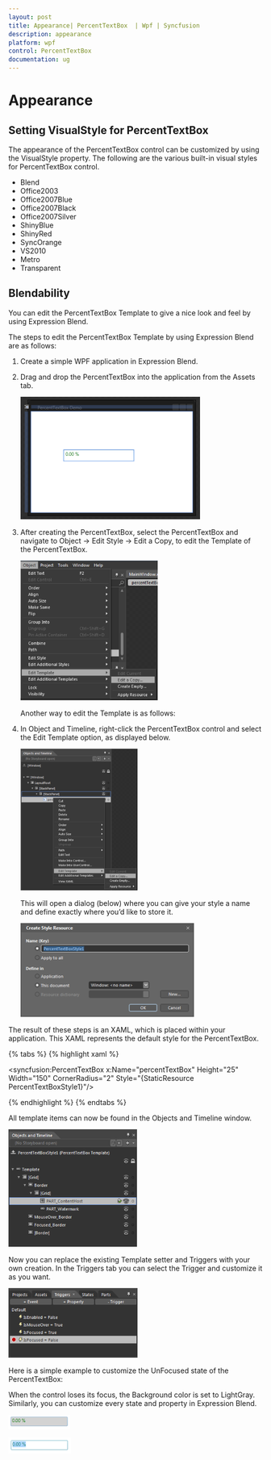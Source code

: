 ```yaml
---
layout: post
title: Appearance| PercentTextBox  | Wpf | Syncfusion
description: appearance 
platform: wpf
control: PercentTextBox 
documentation: ug
---
```


# Appearance 

## Setting VisualStyle for PercentTextBox

The appearance of the PercentTextBox control can be customized by using the VisualStyle property. The following are the various built-in visual styles for PercentTextBox control.

* Blend
* Office2003
* Office2007Blue
* Office2007Black
* Office2007Silver
* ShinyBlue
* ShinyRed
* SyncOrange
* VS2010
* Metro
* Transparent

## Blendability

You can edit the PercentTextBox Template to give a nice look and feel by using Expression Blend.

The steps to edit the PercentTextBox Template by using Expression Blend are as follows:

1. Create a simple WPF application in Expression Blend.
2. Drag and drop the PercentTextBox into the application from the Assets tab.

   ![](Appearance_images/Appearance_img1.png)

3. After creating the PercentTextBox, select the PercentTextBox and navigate to Object -> Edit Style -> Edit a Copy, to edit the Template of the PercentTextBox.

   ![](Appearance_images/Appearance_img2.png)

   Another way to edit the Template is as follows:

4. In Object and Timeline, right-click the PercentTextBox control and select the Edit Template option, as displayed below.

   ![](Appearance_images/Appearance_img3.png)


   This will open a dialog (below) where you can give your style a name and define exactly where you’d like to store it.

   ![](Appearance_images/Appearance_img4.png)

The result of these steps is an XAML, which is placed within your application. This XAML represents the default style for the PercentTextBox.

{% tabs %}
{% highlight xaml %}

<syncfusion:PercentTextBox x:Name="percentTextBox" Height="25" Width="150" 
                            CornerRadius="2" Style="{StaticResource 
                            PercentTextBoxStyle1}"/>

{% endhighlight %}
{% endtabs %}

All template items can now be found in the Objects and Timeline window.

![](Appearance_images/Appearance_img5.png)

Now you can replace the existing Template setter and Triggers with your own creation. In the Triggers tab you can select the Trigger and customize it as you want.

![](Appearance_images/Appearance_img6.png)

Here is a simple example to customize the UnFocused state of the PercentTextBox: 

When the control loses its focus, the Background color is set to LightGray. Similarly, you can customize every state and property in Expression Blend.

![](Appearance_images/Appearance_img7.png)

![](Appearance_images/Appearance_img8.png)
